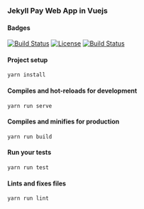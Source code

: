 ### Jekyll Pay Web App in Vuejs

#### Badges 


[![Build Status](https://travis-ci.org/jekyllpay/jekyllpay-web-vue.svg?branch=dev)](https://travis-ci.org/jekyllpay/jekyllpay-web-vue)
[![License](https://img.shields.io/badge/License-Apache%202.0-blue.svg)](https://opensource.org/licenses/Apache-2.0)
[![Build Status](https://dev.azure.com/jekyllpay/Jekyll-Pay-Web-Vue/_apis/build/status/jekyllpay.jekyllpay-web-vue?branchName=master)](https://dev.azure.com/jekyllpay/Jekyll-Pay-Web-Vue/_build/latest?definitionId=1&branchName=master)



#### Project setup
```
yarn install
```

#### Compiles and hot-reloads for development
```
yarn run serve
```

#### Compiles and minifies for production
```
yarn run build
```

#### Run your tests
```
yarn run test
```

#### Lints and fixes files
```
yarn run lint
```
